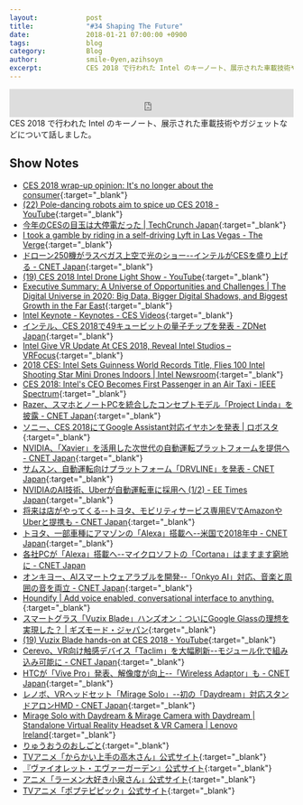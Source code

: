 ```yaml
---
layout:            post
title:             "#34 Shaping The Future"
date:              2018-01-21 07:00:00 +0900
tags:              blog
category:          Blog
author:            smile-0yen,azihsoyn
excerpt:           CES 2018 で行われた Intel のキーノート、展示された車載技術やガジェットなどについて話しました。
---
```

<iframe width="100%" height="50" scrolling="no" frameborder="no" src="https://w.soundcloud.com/player/?url=https%3A//api.soundcloud.com/tracks/386641289&amp;auto_play=false&amp;hide_related=false&amp;show_user=true&amp;show_reposts=false&amp;visual=false&amp;show_artwork=false&amp;default_height=75"></iframe>
CES 2018 で行われた Intel のキーノート、展示された車載技術やガジェットなどについて話しました。

## Show Notes
- [CES 2018 wrap\-up opinion: It's no longer about the consumer](https://www.cnbc.com/2018/01/12/ces-2018-wrap-up-opinion-its-no-longer-about-the-consumer.html){:target="_blank"}
- [\(22\) Pole\-dancing robots aim to spice up CES 2018 \- YouTube](https://www.youtube.com/watch?v=A8p0fpggUq4){:target="_blank"}
- [今年のCESの目玉は大停電だった \| TechCrunch Japan](http://jp.techcrunch.com/2018/01/11/2018-01-10-the-day-the-lights-went-out-at-ces/){:target="_blank"}
- [I took a gamble by riding in a self\-driving Lyft in Las Vegas \- The Verge](https://www.theverge.com/2018/1/8/16860590/self-driving-lyft-las-vegas-ces-2018){:target="_blank"} 
- [ドローン250機がラスベガス上空で光のショー\-\-インテルがCESを盛り上げる \- CNET Japan](https://japan.cnet.com/article/35113069/){:target="_blank"}
- [\(19\) CES 2018 Intel Drone Light Show \- YouTube](https://www.youtube.com/watch?v=zxymra0Dppk){:target="_blank"}
- [Executive Summary: A Universe of Opportunities and Challenges \| The Digital Universe in 2020: Big Data, Bigger Digital Shadows, and Biggest Growth in the Far East](https://www.emc.com/leadership/digital-universe/2012iview/executive-summary-a-universe-of.htm){:target="_blank"}
- [Intel Keynote \- Keynotes \- CES Videos](http://videos.ces.tech/detail/videos/keynotes/video/5707566251001/intel-keynote?autoStart=true){:target="_blank"}
- [インテル、CES 2018で49キュービットの量子チップを発表 \- ZDNet Japan](https://japan.zdnet.com/article/35112933/){:target="_blank"}
- [Intel Give VR Update At CES 2018, Reveal Intel Studios – VRFocus](https://www.vrfocus.com/2018/01/intel-give-vr-update-at-ces-2018-reveal-intel-studios/){:target="_blank"}
- [2018 CES: Intel Sets Guinness World Records Title, Flies 100 Intel Shooting Star Mini Drones Indoors \| Intel Newsroom](https://newsroom.intel.com/news/intel-sets-guinness-world-records-title-flies-100-intel-shooting-star-mini-drones-indoors/){:target="_blank"}
- [CES 2018: Intel's CEO Becomes First Passenger in an Air Taxi \- IEEE Spectrum](https://spectrum.ieee.org/cars-that-think/aerospace/aviation/volocopters-ceo-drinks-own-koolaid-by-riding-in-prototype-air-taxi){:target="_blank"}
- [Razer、スマホとノートPCを統合したコンセプトモデル「Project Linda」を披露 \- CNET Japan](https://japan.cnet.com/article/35112926/){:target="_blank"}
- [ソニー、CES 2018にてGoogle Assistant対応イヤホンを発表 \| ロボスタ](https://robotstart.info/2018/01/10/sony-headphones-google-assistant.html){:target="_blank"}
- [NVIDIA、「Xavier」を活用した次世代の自動運転プラットフォームを提供へ \- CNET Japan](https://japan.cnet.com/article/35112854/){:target="_blank"}
- [サムスン、自動運転向けプラットフォーム「DRVLINE」を発表 \- CNET Japan](https://japan.cnet.com/article/35113001/){:target="_blank"}
- [NVIDIAのAI技術、Uberが自動運転車に採用へ \(1/2\) \- EE Times Japan](http://eetimes.jp/ee/articles/1801/09/news067.html){:target="_blank"}
- [将来は店がやってくる\-\-トヨタ、モビリティサービス専用EVでAmazonやUberと提携も \- CNET Japan](https://japan.cnet.com/article/35112872/){:target="_blank"}
- [トヨタ、一部車種にアマゾンの「Alexa」搭載へ\-\-米国で2018年中 \- CNET Japan](https://japan.cnet.com/article/35112923/){:target="_blank"}
- [各社PCが「Alexa」搭載へ\-\-マイクロソフトの「Cortana」はますます窮地に \- CNET Japan](https://japan.cnet.com/article/35112841/)
- [オンキヨー、AIスマートウェアラブルを開発\-\-「Onkyo AI」対応、音楽と周囲の音を両立 \- CNET Japan](https://japan.cnet.com/article/35112897/){:target="_blank"}
- [Houndify \| Add voice enabled, conversational interface to anything\.](https://www.houndify.com/){:target="_blank"}
- [スマートグラス「Vuzix Blade」ハンズオン：ついにGoogle Glassの理想を実現した？ \| ギズモード・ジャパン](https://www.gizmodo.jp/2018/01/smart-glass-vuzix-blade-handson.html){:target="_blank"}
- [\(19\) Vuzix Blade hands\-on at CES 2018 \- YouTube](https://www.youtube.com/watch?v=gs0Fwa4D654){:target="_blank"}
- [Cerevo、VR向け触感デバイス「Taclim」を大幅刷新\-\-モジュール化で組み込み可能に \- CNET Japan](https://japan.cnet.com/article/35112881/){:target="_blank"}
- [HTCが「Vive Pro」発表、解像度が向上\-\-「Wireless Adaptor」も \- CNET Japan](https://japan.cnet.com/article/35112853/){:target="_blank"}
- [レノボ、VRヘッドセット「Mirage Solo」\-\-初の「Daydream」対応スタンドアロンHMD \- CNET Japan](https://japan.cnet.com/article/35112916/){:target="_blank"}
- [Mirage Solo with Daydream & Mirage Camera with Daydream \| Standalone Virtual Reality Headset & VR Camera \| Lenovo Ireland](https://www3.lenovo.com/ie/en/daydreamvr/){:target="_blank"}
- [りゅうおうのおしごと](http://www.ryuoh-anime.com/index.html){:target="_blank"}
- [TVアニメ「からかい上手の高木さん」公式サイト](http://takagi3.me/){:target="_blank"}
- [『ヴァイオレット・エヴァーガーデン』公式サイト](http://violet-evergarden.jp/){:target="_blank"}
- [アニメ「ラーメン大好き小泉さん」公式サイト](http://ramen-koizumi.com/){:target="_blank"}
- [TVアニメ「ポプテピピック」公式サイト](http://hoshiiro.jp/){:target="_blank"}
